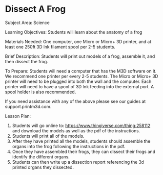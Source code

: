 # Dissect A Frog

Subject Area: Science

Learning Objectives: Students will learn about the anatomy of a frog 

Materials Needed: One computer, one Micro or Micro+ 3D printer, and at least one 250ft 3D Ink filament spool per 2-5 students. 

Brief Description: Students will print out models of a frog, assemble it, and then dissect the frog. 

To Prepare: Students will need a computer that has the M3D software on it. We recommend one printer per every 2-5 students. The Micro or Micro+ 3D printer will need to be plugged into both the wall and the computer. Each printer will need to have a spool of 3D Ink feeding into the external port. A spool holder is also recommended. 

If you need assistance with any of the above please see our guides at support.printm3d.com. 

Lesson Plan: 

1. Students will go online to: https://www.thingiverse.com/thing:258112 and download the models as well as the pdf of the instructions.   
2. Students will print all of the models.  
3. After they have printed all the models, students should assemble the organs into the frog following the instructions in the pdf.  
4. Once they have assembled their frogs, they can dissect their frogs and identify the different organs.   
5. Students can then write up a dissection report referencing the 3d printed organs they dissected. 

